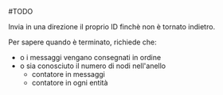 #TODO 

Invia in una direzione il proprio ID finchè non è tornato indietro.

Per sapere quando è terminato, richiede che:
- o i messaggi vengano consegnati in ordine
- o sia conosciuto il numero di nodi nell'anello
	- contatore in messaggi
	- contatore in ogni entità


